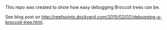 This repo was created to show how easy debugging Broccoli trees can be.

See blog post on http://reefpoints.dockyard.com/2015/02/02/debugging-a-broccoli-tree.html.
